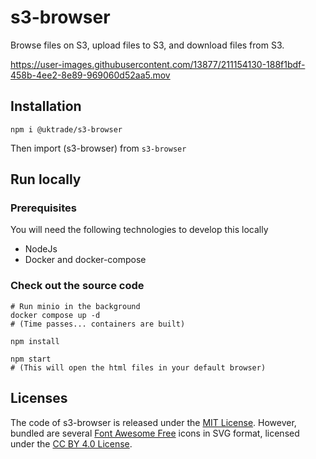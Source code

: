 # s3-browser

Browse files on S3, upload files to S3, and download files from S3.

https://user-images.githubusercontent.com/13877/211154130-188f1bdf-458b-4ee2-8e89-969060d52aa5.mov


## Installation

```shell
npm i @uktrade/s3-browser
```

Then import (s3-browser) from `s3-browser`


## Run locally

### Prerequisites

You will need the following technologies to develop this locally

- NodeJs
- Docker and docker-compose

### Check out the source code

```shell
# Run minio in the background
docker compose up -d
# (Time passes... containers are built)

npm install

npm start
# (This will open the html files in your default browser)
````


## Licenses

The code of s3-browser is released under the [MIT License](./LICENSE). However, bundled are several [Font Awesome Free](https://fontawesome.com/license/free) icons in SVG format, licensed under the [CC BY 4.0 License](https://creativecommons.org/licenses/by/4.0/).
